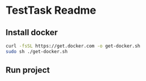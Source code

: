 # TestTask Readme 

## Install docker

```sh
curl -fsSL https://get.docker.com -o get-docker.sh
sudo sh ./get-docker.sh
```

## Run project
```sh

```